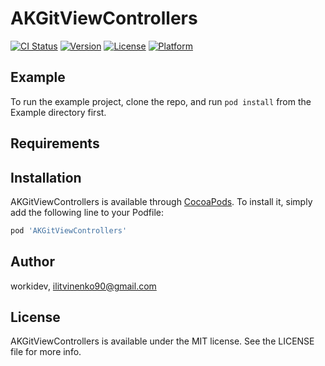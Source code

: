 # AKGitViewControllers

[![CI Status](http://img.shields.io/travis/workidev/AKGitViewControllers.svg?style=flat)](https://travis-ci.org/workidev/AKGitViewControllers)
[![Version](https://img.shields.io/cocoapods/v/AKGitViewControllers.svg?style=flat)](http://cocoapods.org/pods/AKGitViewControllers)
[![License](https://img.shields.io/cocoapods/l/AKGitViewControllers.svg?style=flat)](http://cocoapods.org/pods/AKGitViewControllers)
[![Platform](https://img.shields.io/cocoapods/p/AKGitViewControllers.svg?style=flat)](http://cocoapods.org/pods/AKGitViewControllers)

## Example

To run the example project, clone the repo, and run `pod install` from the Example directory first.

## Requirements

## Installation

AKGitViewControllers is available through [CocoaPods](http://cocoapods.org). To install
it, simply add the following line to your Podfile:

```ruby
pod 'AKGitViewControllers'
```

## Author

workidev, ilitvinenko90@gmail.com

## License

AKGitViewControllers is available under the MIT license. See the LICENSE file for more info.
